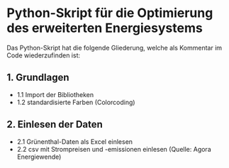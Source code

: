 # Python-Skript für die Optimierung des erweiterten Energiesystems

Das Python-Skript hat die folgende Gliederung, welche als Kommentar im Code wiederzufinden ist:

## 1. Grundlagen
- 1.1 Import der Bibliotheken
- 1.2 standardisierte Farben (Colorcoding)

## 2. Einlesen der Daten
- 2.1 Grünenthal-Daten als Excel einlesen
- 2.2  csv mit Strompreisen und -emissionen einlesen (Quelle: Agora Energiewende)

